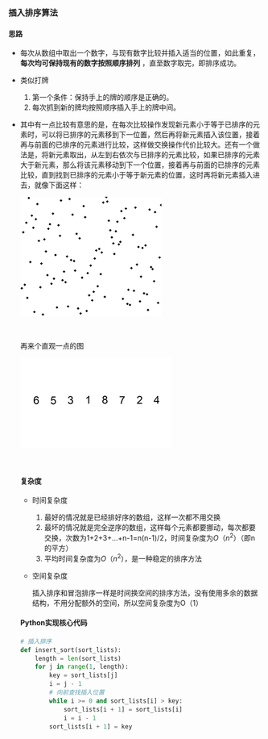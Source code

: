 ### 插入排序算法

#### 思路

- 每次从数组中取出一个数字，与现有数字比较并插入适当的位置，如此重复，**每次均可保持现有的数字按照顺序排列** ，直至数字取完，即排序成功。

- 类似打牌

  1. 第一个条件：保持手上的牌的顺序是正确的。
  2. 每次抓到新的牌均按照顺序插入手上的牌中间。

- 其中有一点比较有意思的是，在每次比较操作发现新元素小于等于已排序的元素时，可以将已排序的元素移到下一位置，然后再将新元素插入该位置，接着再与前面的已排序的元素进行比较，这样做交换操作代价比较大。还有一个做法是，将新元素取出，从左到右依次与已排序的元素比较，如果已排序的元素大于新元素，那么将该元素移动到下一个位置，接着再与前面的已排序的元素比较，直到找到已排序的元素小于等于新元素的位置，这时再将新元素插入进去，就像下面这样：

  ![](Insertion_sort_animation.gif)

  ​

  再来个直观一点的图

  ![插入排序](Insertion_sort_example.gif)

  ​	

  #### 复杂度

  - 时间复杂度

    1. 最好的情况就是已经排好序的数组，这样一次都不用交换
    2. 最坏的情况就是完全逆序的数组，这样每个元素都要挪动，每次都要交换，次数为1+2+3+…+n-1=n(n-1)/2，时间复杂度为$O（n^2$）（即n的平方）
    3. 平均时间复杂度为$O（n^2$），是一种稳定的排序方法

  - 空间复杂度

    插入排序和冒泡排序一样是时间换空间的排序方法，没有使用多余的数据结构，不用分配额外的空间，所以空间复杂度为O（1）

  #### Python实现核心代码

  ```py
  # 插入排序
  def insert_sort(sort_lists):
      length = len(sort_lists)
      for j in range(1, length):
          key = sort_lists[j]
          i = j - 1
          # 向前查找插入位置
          while i >= 0 and sort_lists[i] > key:
              sort_lists[i + 1] = sort_lists[i]
              i = i - 1
          sort_lists[i + 1] = key
  ```

  ​

  ​

  ​

  ​

